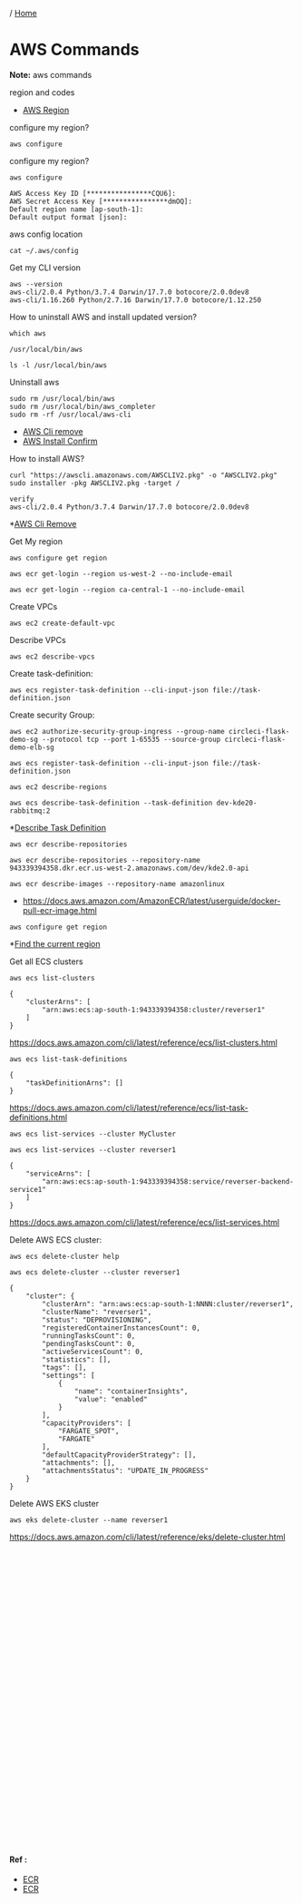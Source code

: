 / [Home](index.md)

# AWS Commands

**Note:** aws commands



region and codes
* [AWS Region](https://awsregion.info/)



configure my region?
```
aws configure
```





configure my region?
```
aws configure
	
AWS Access Key ID [****************CQU6]:
AWS Secret Access Key [****************dmOQ]:
Default region name [ap-south-1]:
Default output format [json]:
```





aws config location
```
cat ~/.aws/config
```




Get my CLI version
```
aws --version
aws-cli/2.0.4 Python/3.7.4 Darwin/17.7.0 botocore/2.0.0dev8
aws-cli/1.16.260 Python/2.7.16 Darwin/17.7.0 botocore/1.12.250
```




How to uninstall AWS and install updated version?
```
which aws
    
/usr/local/bin/aws

ls -l /usr/local/bin/aws
```




Uninstall aws
```
sudo rm /usr/local/bin/aws
sudo rm /usr/local/bin/aws_completer
sudo rm -rf /usr/local/aws-cli
```
* [AWS Cli remove](https://docs.aws.amazon.com/cli/latest/userguide/install-cliv2-mac.html#cliv2-mac-remove)
* [AWS Install Confirm](https://docs.aws.amazon.com/cli/latest/userguide/install-cliv2-mac.html#cliv2-mac-install-confirm)

    




How to install AWS?
```
curl "https://awscli.amazonaws.com/AWSCLIV2.pkg" -o "AWSCLIV2.pkg"
sudo installer -pkg AWSCLIV2.pkg -target /

verify
aws-cli/2.0.4 Python/3.7.4 Darwin/17.7.0 botocore/2.0.0dev8
```

*[AWS Cli Remove](https://docs.aws.amazon.com/cli/latest/userguide/install-cliv2-mac.html#cliv2-mac-remove)





Get My region
```
aws configure get region
```





```
aws ecr get-login --region us-west-2 --no-include-email
```





```
aws ecr get-login --region ca-central-1 --no-include-email
```



Create VPCs
```
aws ec2 create-default-vpc
```



Describe VPCs
```
aws ec2 describe-vpcs
```


Create task-definition:
```
aws ecs register-task-definition --cli-input-json file://task-definition.json
```


Create security Group:
```
aws ec2 authorize-security-group-ingress --group-name circleci-flask-demo-sg --protocol tcp --port 1-65535 --source-group circleci-flask-demo-elb-sg
```



```
aws ecs register-task-definition --cli-input-json file://task-definition.json
```



```
aws ec2 describe-regions
```



```
aws ecs describe-task-definition --task-definition dev-kde20-rabbitmq:2
```
*[Describe Task Definition](https://docs.aws.amazon.com/cli/latest/reference/ecs/describe-task-definition.html)




```
aws ecr describe-repositories
```




```
aws ecr describe-repositories --repository-name 943339394358.dkr.ecr.us-west-2.amazonaws.com/dev/kde2.0-api
```



```
aws ecr describe-images --repository-name amazonlinux
```
* []()
https://docs.aws.amazon.com/AmazonECR/latest/userguide/docker-pull-ecr-image.html


```
aws configure get region
```
*[Find the current region](https://stackoverflow.com/questions/31331788/using-aws-cli-what-is-best-way-to-determine-the-current-region)



Get all ECS clusters
```
aws ecs list-clusters

{
    "clusterArns": [
        "arn:aws:ecs:ap-south-1:943339394358:cluster/reverser1"
    ]
}
```
https://docs.aws.amazon.com/cli/latest/reference/ecs/list-clusters.html


```
aws ecs list-task-definitions

{
    "taskDefinitionArns": []
}
```
https://docs.aws.amazon.com/cli/latest/reference/ecs/list-task-definitions.html



```
aws ecs list-services --cluster MyCluster

aws ecs list-services --cluster reverser1

{
    "serviceArns": [
        "arn:aws:ecs:ap-south-1:943339394358:service/reverser-backend-service1"
    ]
}
```
https://docs.aws.amazon.com/cli/latest/reference/ecs/list-services.html



Delete AWS ECS cluster:
```
aws ecs delete-cluster help

aws ecs delete-cluster --cluster reverser1

{
    "cluster": {
        "clusterArn": "arn:aws:ecs:ap-south-1:NNNN:cluster/reverser1",
        "clusterName": "reverser1",
        "status": "DEPROVISIONING",
        "registeredContainerInstancesCount": 0,
        "runningTasksCount": 0,
        "pendingTasksCount": 0,
        "activeServicesCount": 0,
        "statistics": [],
        "tags": [],
        "settings": [
            {
                "name": "containerInsights",
                "value": "enabled"
            }
        ],
        "capacityProviders": [
            "FARGATE_SPOT",
            "FARGATE"
        ],
        "defaultCapacityProviderStrategy": [],
        "attachments": [],
        "attachmentsStatus": "UPDATE_IN_PROGRESS"
    }
}
```


Delete AWS EKS cluster
```
aws eks delete-cluster --name reverser1
```
https://docs.aws.amazon.com/cli/latest/reference/eks/delete-cluster.html



```

```



```

```



```

```



```

```



```

```



```

```



```

```



```

```



```

```



```

```



```

```



```

```



```

```



```

```



```

```



```

```



```

```



```

```



```

```



```

```



```

```



```

```



```

```



```

```



```

```



```

```



```

```



```

```



```

```



```

```



```

```



```

```



```

```



```

```



```

```



```

```



```

```



```

```

#### Ref :

  * [ECR](https://docs.aws.amazon.com/cli/latest/reference/ecr/index.html)
  * [ECR](https://docs.aws.amazon.com/cli/latest/reference/ecs/index.html)
